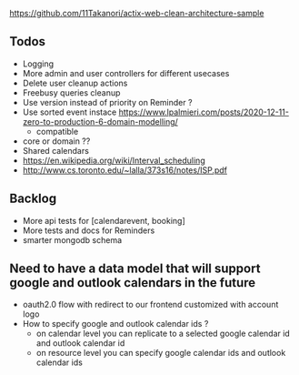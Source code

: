 https://github.com/11Takanori/actix-web-clean-architecture-sample

## Todos

- Logging
- More admin and user controllers for different usecases
- Delete user cleanup actions
- Freebusy queries cleanup
- Use version instead of priority on Reminder ?
- Use sorted event instace https://www.lpalmieri.com/posts/2020-12-11-zero-to-production-6-domain-modelling/
    - compatible
- core or domain ??
- Shared calendars
- https://en.wikipedia.org/wiki/Interval_scheduling
- http://www.cs.toronto.edu/~lalla/373s16/notes/ISP.pdf

## Backlog

- More api tests for [calendarevent, booking]
- More tests and docs for Reminders
- smarter mongodb schema

## Need to have a data model that will support google and outlook calendars in the future

- oauth2.0 flow with redirect to our frontend customized with account logo
- How to specify google and outlook calendar ids ?
  - on calendar level you can replicate to a selected google calendar id and outlook calendar id
  - on resource level you can specify google calendar ids and outlook calendar ids
